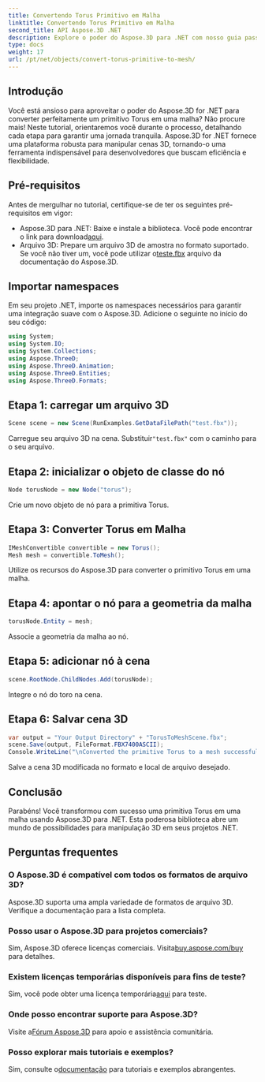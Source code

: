 ```yaml
---
title: Convertendo Torus Primitivo em Malha
linktitle: Convertendo Torus Primitivo em Malha
second_title: API Aspose.3D .NET
description: Explore o poder do Aspose.3D para .NET com nosso guia passo a passo sobre como converter primitivas Torus em malhas. Eleve seu desenvolvimento 3D sem esforço!
type: docs
weight: 17
url: /pt/net/objects/convert-torus-primitive-to-mesh/
---
```

## Introdução
Você está ansioso para aproveitar o poder do Aspose.3D for .NET para converter perfeitamente um primitivo Torus em uma malha? Não procure mais! Neste tutorial, orientaremos você durante o processo, detalhando cada etapa para garantir uma jornada tranquila. Aspose.3D for .NET fornece uma plataforma robusta para manipular cenas 3D, tornando-o uma ferramenta indispensável para desenvolvedores que buscam eficiência e flexibilidade.
## Pré-requisitos
Antes de mergulhar no tutorial, certifique-se de ter os seguintes pré-requisitos em vigor:
-  Aspose.3D para .NET: Baixe e instale a biblioteca. Você pode encontrar o link para download[aqui](https://releases.aspose.com/3d/net/).
-  Arquivo 3D: Prepare um arquivo 3D de amostra no formato suportado. Se você não tiver um, você pode utilizar o[teste.fbx](https://reference.aspose.com/3d/net/) arquivo da documentação do Aspose.3D.
## Importar namespaces
Em seu projeto .NET, importe os namespaces necessários para garantir uma integração suave com o Aspose.3D. Adicione o seguinte no início do seu código:
```csharp
using System;
using System.IO;
using System.Collections;
using Aspose.ThreeD;
using Aspose.ThreeD.Animation;
using Aspose.ThreeD.Entities;
using Aspose.ThreeD.Formats;
```
## Etapa 1: carregar um arquivo 3D
```csharp
Scene scene = new Scene(RunExamples.GetDataFilePath("test.fbx"));
```
Carregue seu arquivo 3D na cena. Substituir`"test.fbx"` com o caminho para o seu arquivo.
## Etapa 2: inicializar o objeto de classe do nó
```csharp
Node torusNode = new Node("torus");
```
Crie um novo objeto de nó para a primitiva Torus.
## Etapa 3: Converter Torus em Malha
```csharp
IMeshConvertible convertible = new Torus();
Mesh mesh = convertible.ToMesh();
```
Utilize os recursos do Aspose.3D para converter o primitivo Torus em uma malha.
## Etapa 4: apontar o nó para a geometria da malha
```csharp
torusNode.Entity = mesh;
```
Associe a geometria da malha ao nó.
## Etapa 5: adicionar nó à cena
```csharp
scene.RootNode.ChildNodes.Add(torusNode);
```
Integre o nó do toro na cena.
## Etapa 6: Salvar cena 3D
```csharp
var output = "Your Output Directory" + "TorusToMeshScene.fbx";
scene.Save(output, FileFormat.FBX7400ASCII);
Console.WriteLine("\nConverted the primitive Torus to a mesh successfully.\nFile saved at " + output);
```
Salve a cena 3D modificada no formato e local de arquivo desejado.
## Conclusão
Parabéns! Você transformou com sucesso uma primitiva Torus em uma malha usando Aspose.3D para .NET. Esta poderosa biblioteca abre um mundo de possibilidades para manipulação 3D em seus projetos .NET.
## Perguntas frequentes
### O Aspose.3D é compatível com todos os formatos de arquivo 3D?
Aspose.3D suporta uma ampla variedade de formatos de arquivo 3D. Verifique a documentação para a lista completa.
### Posso usar o Aspose.3D para projetos comerciais?
 Sim, Aspose.3D oferece licenças comerciais. Visita[buy.aspose.com/buy](https://purchase.aspose.com/buy) para detalhes.
### Existem licenças temporárias disponíveis para fins de teste?
 Sim, você pode obter uma licença temporária[aqui](https://purchase.aspose.com/temporary-license/) para teste.
### Onde posso encontrar suporte para Aspose.3D?
 Visite a[Fórum Aspose.3D](https://forum.aspose.com/c/3d/18) para apoio e assistência comunitária.
### Posso explorar mais tutoriais e exemplos?
 Sim, consulte o[documentação](https://reference.aspose.com/3d/net/) para tutoriais e exemplos abrangentes.